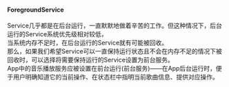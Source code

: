 #### ForegroundService   

Service几乎都是在后台运行，一直默默地做着辛苦的工作。但这种情况下，后台运行的Service系统优先级相对较低，  
当系统内存不足时，在后台运行的Service就有可能被回收。  
那么，如果我们希望Service可以一直保持运行状态且不会在内存不足的情况下被回收时，可以选择将需要保持运行的Service设置为前台服务。  
App中的音乐播放服务应被设置在前台运行(前台服务)——在App后台运行时，便于用户明确知道它的当前操作、在状态栏中指明当前歌曲信息、提供对应操作。  

